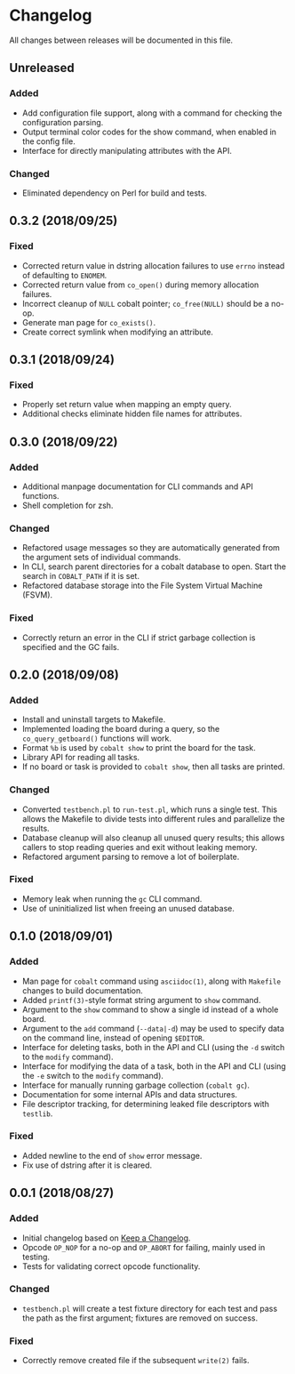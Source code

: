 # Changelog
All changes between releases will be documented in this file.

## Unreleased
### Added
 - Add configuration file support, along with a command for checking the
   configuration parsing.
 - Output terminal color codes for the show command, when enabled in the config
   file.
 - Interface for directly manipulating attributes with the API.

### Changed
 - Eliminated dependency on Perl for build and tests.

## 0.3.2 (2018/09/25)
### Fixed
 - Corrected return value in dstring allocation failures to use `errno` instead
   of defaulting to `ENOMEM`.
 - Corrected return value from `co_open()` during memory allocation failures.
 - Incorrect cleanup of `NULL` cobalt pointer; `co_free(NULL)` should be a
   no-op.
 - Generate man page for `co_exists()`.
 - Create correct symlink when modifying an attribute.

## 0.3.1 (2018/09/24)
### Fixed
 - Properly set return value when mapping an empty query.
 - Additional checks eliminate hidden file names for attributes.

## 0.3.0 (2018/09/22)
### Added
 - Additional manpage documentation for CLI commands and API functions.
 - Shell completion for zsh.

### Changed
 - Refactored usage messages so they are automatically generated from the
   argument sets of individual commands.
 - In CLI, search parent directories for a cobalt database to open. Start the
   search in `COBALT_PATH` if it is set.
 - Refactored database storage into the File System Virtual Machine (FSVM).

### Fixed
 - Correctly return an error in the CLI if strict garbage collection is
   specified and the GC fails.

## 0.2.0 (2018/09/08)
### Added
 - Install and uninstall targets to Makefile.
 - Implemented loading the board during a query, so the `co_query_getboard()`
   functions will work.
 - Format `%b` is used by `cobalt show` to print the board for the task.
 - Library API for reading all tasks.
 - If no board or task is provided to `cobalt show`, then all tasks are printed.

### Changed
 - Converted `testbench.pl` to `run-test.pl`, which runs a single test. This
   allows the Makefile to divide tests into different rules and parallelize the
   results.
 - Database cleanup will also cleanup all unused query results; this allows
   callers to stop reading queries and exit without leaking memory.
 - Refactored argument parsing to remove a lot of boilerplate.

### Fixed
 - Memory leak when running the `gc` CLI command.
 - Use of uninitialized list when freeing an unused database.

## 0.1.0 (2018/09/01)
### Added
 - Man page for `cobalt` command using `asciidoc(1)`, along with `Makefile`
   changes to build documentation.
 - Added `printf(3)`-style format string argument to `show` command.
 - Argument to the `show` command to show a single id instead of a whole board.
 - Argument to the `add` command (`--data|-d`) may be used to specify data on
   the command line, instead of opening `$EDITOR`.
 - Interface for deleting tasks, both in the API and CLI (using the `-d` switch
   to the `modify` command).
 - Interface for modifying the data of a task, both in the API and CLI (using
   the `-e` switch to the `modify` command).
 - Interface for manually running garbage collection (`cobalt gc`).
 - Documentation for some internal APIs and data structures.
 - File descriptor tracking, for determining leaked file descriptors with
   `testlib`.

### Fixed
 - Added newline to the end of `show` error message.
 - Fix use of dstring after it is cleared.

## 0.0.1 (2018/08/27)
### Added
 - Initial changelog based on [Keep a
   Changelog](http://keepachangelog.com/en/1.0.0/).
 - Opcode `OP_NOP` for a no-op and `OP_ABORT` for failing, mainly used in
   testing.
 - Tests for validating correct opcode functionality.

### Changed
 - `testbench.pl` will create a test fixture directory for each test and pass
   the path as the first argument; fixtures are removed on success.

### Fixed
 - Correctly remove created file if the subsequent `write(2)` fails.

